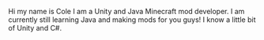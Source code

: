 Hi my name is Cole I am a Unity and Java Minecraft mod developer.
I am currently still learning Java and making mods for you guys!
I know a little bit of Unity and C#.
